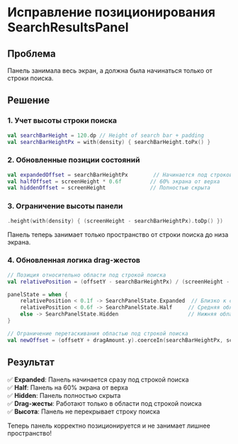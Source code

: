 # Исправление позиционирования SearchResultsPanel

## Проблема
Панель занимала весь экран, а должна была начинаться только от строки поиска.

## Решение

### 1. Учет высоты строки поиска
```kotlin
val searchBarHeight = 120.dp // Height of search bar + padding
val searchBarHeightPx = with(density) { searchBarHeight.toPx() }
```

### 2. Обновленные позиции состояний
```kotlin
val expandedOffset = searchBarHeightPx        // Начинается под строкой поиска
val halfOffset = screenHeight * 0.6f         // 60% экрана от верха
val hiddenOffset = screenHeight              // Полностью скрыта
```

### 3. Ограничение высоты панели
```kotlin
.height(with(density) { (screenHeight - searchBarHeightPx).toDp() })
```
Панель теперь занимает только пространство от строки поиска до низа экрана.

### 4. Обновленная логика drag-жестов
```kotlin
// Позиция относительно области под строкой поиска
val relativePosition = (offsetY - searchBarHeightPx) / (screenHeight - searchBarHeightPx)

panelState = when {
    relativePosition < 0.1f -> SearchPanelState.Expanded  // Близко к строке поиска
    relativePosition < 0.6f -> SearchPanelState.Half     // Средняя область
    else -> SearchPanelState.Hidden                      // Нижняя область
}

// Ограничение перетаскивания областью под строкой поиска
val newOffset = (offsetY + dragAmount.y).coerceIn(searchBarHeightPx, screenHeight)
```

## Результат

✅ **Expanded**: Панель начинается сразу под строкой поиска  
✅ **Half**: Панель на 60% экрана от верха  
✅ **Hidden**: Панель полностью скрыта  
✅ **Drag-жесты**: Работают только в области под строкой поиска  
✅ **Высота**: Панель не перекрывает строку поиска  

Теперь панель корректно позиционируется и не занимает лишнее пространство!
